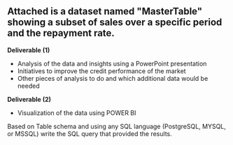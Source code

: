 ## Attached is a dataset named "MasterTable" showing a subset of sales over a specific period and the repayment rate. ##

**Deliverable (1)**
* Analysis of  the data and insights using a PowerPoint presentation
* Initiatives to improve the credit performance of the market
* Other pieces of analysis to do and which additional data would be needed

**Deliverable (2)**
* Visualization of the data using POWER BI

Based on Table schema and using any SQL language (PostgreSQL, MYSQL, or MSSQL) write the SQL query that provided the results.
